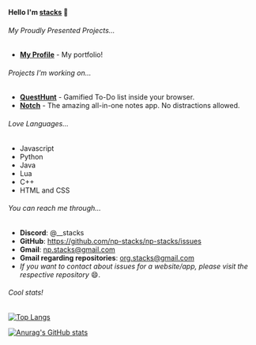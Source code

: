 **Hello I'm [stacks](https://np-stacks.github.io)  :wave:**

###### My Proudly Presented Projects...
- **[My Profile](https://np-stacks.github.io)** - My portfolio!


###### Projects I'm working on...
- **[QuestHunt](https://github.com/QuestHuntApp/QuestHuntApp.github.io)** - Gamified To-Do list inside your browser.
- **[Notch](https://github.com/NotchApp/NotchApp.github.io/tree/main)** - The amazing all-in-one notes app. No distractions allowed.



###### Love Languages...
- Javascript
- Python
- Java
- Lua
- C++
- HTML and CSS


###### You can reach me through...
 - **Discord**: @__stacks
 - **GitHub**: https://github.com/np-stacks/np-stacks/issues
 - **Gmail**: np.stacks@gmail.com
 - **Gmail regarding repositories**: org.stacks@gmail.com
 - *If you want to contact about issues for a website/app, please visit the respective repository* :smile:.


###### Cool stats!
[![Top Langs](https://github-readme-stats.vercel.app/api/top-langs/?username=anuraghazra&layout=donut)](https://github.com/anuraghazra/github-readme-stats)

[![Anurag's GitHub stats](https://github-readme-stats.vercel.app/api?username=np-stacks)](https://github.com/anuraghazra/github-readme-stats)
